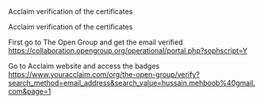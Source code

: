 Acclaim verification of the certificates

Acclaim verification of the certificates

First go to The Open Group and get the email verified
https://collaboration.opengroup.org/operational/portal.php?sophscript=Y

Go to Acclaim website and access the badges
https://www.youracclaim.com/org/the-open-group/verify?search_method=email_address&search_value=hussain.mehboob%40gmail.com&page=1

